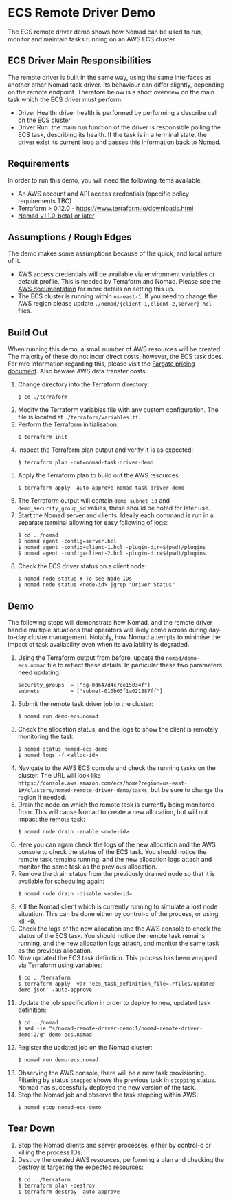 # ECS Remote Driver Demo
The ECS remote driver demo shows how Nomad can be used to run, monitor and maintain tasks running on an AWS ECS cluster.

## ECS Driver Main Responsibilities
The remote driver is built in the same way, using the same interfaces as another other Nomad task driver. Its behaviour can differ slightly, depending on the remote endpoint. Therefore below is a short overview on the main task which the ECS driver must perform:
 * Driver Health: driver health is performed by performing a describe call on the ECS cluster
 * Driver Run: the main run function of the driver is responsible polling the ECS task, describing its health. If the task is in a terminal state, the driver exist its current loop and passes this information back to Nomad.

## Requirements
In order to run this demo, you will need the following items available.

 * An AWS account and API access credentials (specific policy requirements TBC)
 * Terraform > 0.12.0 - https://www.terraform.io/downloads.html
 * [Nomad v1.1.0-beta1 or later](https://releases.hashicorp.com/nomad/)

## Assumptions / Rough Edges
The demo makes some assumptions because of the quick, and local nature of it.
 * AWS access credentials will be available via environment variables or default profile. This is needed by Terraform and Nomad. Please see the [AWS documentation](https://docs.aws.amazon.com/cli/latest/userguide/cli-configure-envvars.html) for more details on setting this up.
 * The ECS cluster is running within `us-east-1`. If you need to change the AWS region please update `./nomad/{client-1,client-2,server}.hcl` files.

## Build Out
When running this demo, a small number of AWS resources will be created. The majority of these do not incur direct costs, however, the ECS task does. For mre information regarding this, please visit the [Fargate pricing document](https://aws.amazon.com/fargate/pricing/). Also beware AWS data transfer costs.

1. Change directory into the Terraform directory:
    ```
    $ cd ./terraform
    ```
1. Modify the Terraform variables file with any custom configuration. The file is located at `./terraform/variables.tf`.
1. Perform the Terraform initialisation:
    ```
    $ terraform init
    ```
1. Inspect the Terraform plan output and verify it is as expected:
    ```
    $ terraform plan -out=nomad-task-driver-demo
    ```
1. Apply the Terraform plan to build out the AWS resources:
    ```
    $ terraform apply -auto-approve nomad-task-driver-demo
    ```
1. The Terraform output will contain `demo_subnet_id` and `demo_security_group_id` values, these should be noted for later use.
1. Start the Nomad server and clients. Ideally each command is run in a separate terminal allowing for easy following of logs:
    ```
    $ cd ../nomad
    $ nomad agent -config=server.hcl
    $ nomad agent -config=client-1.hcl -plugin-dir=$(pwd)/plugins
    $ nomad agent -config=client-2.hcl -plugin-dir=$(pwd)/plugins
    ```
1. Check the ECS driver status on a client node:
    ```
    $ nomad node status # To see Node IDs
    $ nomad node status <node-id> |grep "Driver Status"
    ```

## Demo
The following steps will demonstrate how Nomad, and the remote driver handle multiple situations that operators will likely come across during day-to-day cluster management. Notably, how Nomad attempts to minimise the impact of task availability even when its availability is degraded.

1. Using the Terraform output from before, update the `nomad/demo-ecs.nomad` file to reflect these details. In particular these two parameters need updating:
    ```
    security_groups  = ["sg-0d647d4c7ce15034f"]
    subnets          = ["subnet-010b03f1a021887ff"]
    ```
1. Submit the remote task driver job to the cluster:
    ```
    $ nomad run demo-ecs.nomad
    ```
1. Check the allocation status, and the logs to show the client is remotely monitoring the task:
    ```
    $ nomad status nomad-ecs-demo
    $ nomad logs -f <alloc-id>
    ```
1. Navigate to the AWS ECS console and check the running tasks on the cluster. The URL will look like `https://console.aws.amazon.com/ecs/home?region=us-east-1#/clusters/nomad-remote-driver-demo/tasks`, but be sure to change the region if needed.
1. Drain the node on which the remote task is currently being monitored from. This will cause Nomad to create a new allocation, but will not impact the remote task:
    ```
    $ nomad node drain -enable <node-id> 
    ```
1. Here you can again check the logs of the new allocation and the AWS console to check the status of the ECS task. You should notice the remote task remains running, and the new allocation logs attach and monitor the same task as the previous allocation.
1. Remove the drain status from the previously drained node so that it is available for scheduling again:
    ```
    $ nomad node drain -disable <node-id>
    ``` 
1. Kill the Nomad client which is currently running to simulate a lost node situation. This can be done either by control-c of the process, or using kill -9.
1. Check the logs of the new allocation and the AWS console to check the status of the ECS task. You should notice the remote task remains running, and the new allocation logs attach, and monitor the same task as the previous allocation.
1. Now updated the ECS task definition. This process has been wrapped via Terraform using variables:
    ```
    $ cd ../terraform
    $ terraform apply -var 'ecs_task_definition_file=./files/updated-demo.json' -auto-approve
    ``` 
1. Update the job specification in order to deploy to new, updated task definition:
    ```
    $ cd ../nomad
    $ sed -ie "s/nomad-remote-driver-demo:1/nomad-remote-driver-demo:2/g" demo-ecs.nomad
    ```
1. Register the updated job on the Nomad cluster:
    ```
    $ nomad run demo-ecs.nomad
    ```
1. Observing the AWS console, there will be a new task provisioning. Filtering by status `stopped` shows the previous task in `stopping` status. Nomad has successfully deployed the new version of the task.
1. Stop the Nomad job and observe the task stopping within AWS:
    ```
    $ nomad stop nomad-ecs-demo
    ```

## Tear Down
1. Stop the Nomad clients and server processes, either by control-c or killing the process IDs.
1. Destroy the created AWS resources, performing a plan and checking the destroy is targeting the expected resources:
    ```
    $ cd ../terraform
    $ terraform plan -destroy
    $ terraform destroy -auto-approve
    ```
